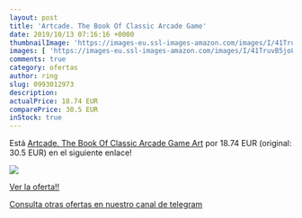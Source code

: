 ```yaml
---
layout: post
title: 'Artcade. The Book Of Classic Arcade Game'
date: 2019/10/13 07:16:16 +0000
thumbnailImage: 'https://images-eu.ssl-images-amazon.com/images/I/41TruvB5joL._SL200_.jpg'
images: [ 'https://images-eu.ssl-images-amazon.com/images/I/41TruvB5joL._SL200_.jpg' ]
comments: true
category: ofertas
author: ring
slug: 0993012973
description:
actualPrice: 18.74 EUR
comparePrice: 30.5 EUR
inStock: true
---
```


Está [Artcade. The Book Of Classic Arcade Game Art](https://www.amazon.com/dp/0993012973/?tag=redken08-20) por 18.74 EUR (original: 30.5 EUR) en el siguiente enlace!

[![](https://images-eu.ssl-images-amazon.com/images/I/41TruvB5joL._SL200_.jpg)](https://www.amazon.com/dp/0993012973/?tag=redken08-20)

[Ver la oferta!!](https://www.amazon.com/dp/0993012973/?tag=redken08-20)

[Consulta otras ofertas en nuestro canal de telegram](https://t.me/s/ofertas25)
